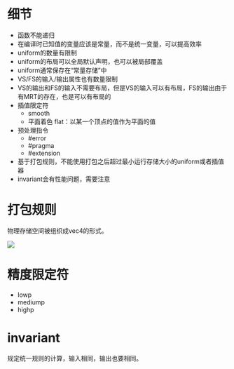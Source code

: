 # 细节
- 函数不能递归
- 在编译时已知值的变量应该是常量，而不是统一变量，可以提高效率
- uniform的数量有限制
- uniform的布局可以全局默认声明，也可以被局部覆盖
- uniform通常保存在“常量存储”中
- VS/FS的输入/输出属性也有数量限制
- VS的输出和FS的输入不需要布局，但是VS的输入可以有布局，FS的输出由于有MRT的存在，也是可以有布局的
- 插值限定符
  - smooth
  - 平面着色 flat：以某一个顶点的值作为平面的值
- 预处理指令
  - #error
  - #pragma
  - #extension
- 基于打包规则，不能使用打包之后超过最小运行存储大小的uniform或者插值器
- invariant会有性能问题，需要注意

# 打包规则
物理存储空间被组织成vec4的形式。

![][StoragePacking]

[StoragePacking]: ./images/StoragePacking.jpg

# 精度限定符
- lowp
- mediump
- highp

# invariant
规定统一规则的计算，输入相同，输出也要相同。